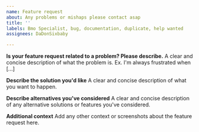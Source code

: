 ```yaml
---
name: Feature request
about: Any problems or mishaps please contact asap
title: ''
labels: Bmo Specialist, bug, documentation, duplicate, help wanted
assignees: DaDonSixbaby

---
```


**Is your feature request related to a problem? Please describe.**
A clear and concise description of what the problem is. Ex. I'm always frustrated when [...]

**Describe the solution you'd like**
A clear and concise description of what you want to happen.

**Describe alternatives you've considered**
A clear and concise description of any alternative solutions or features you've considered.

**Additional context**
Add any other context or screenshots about the feature request here.

